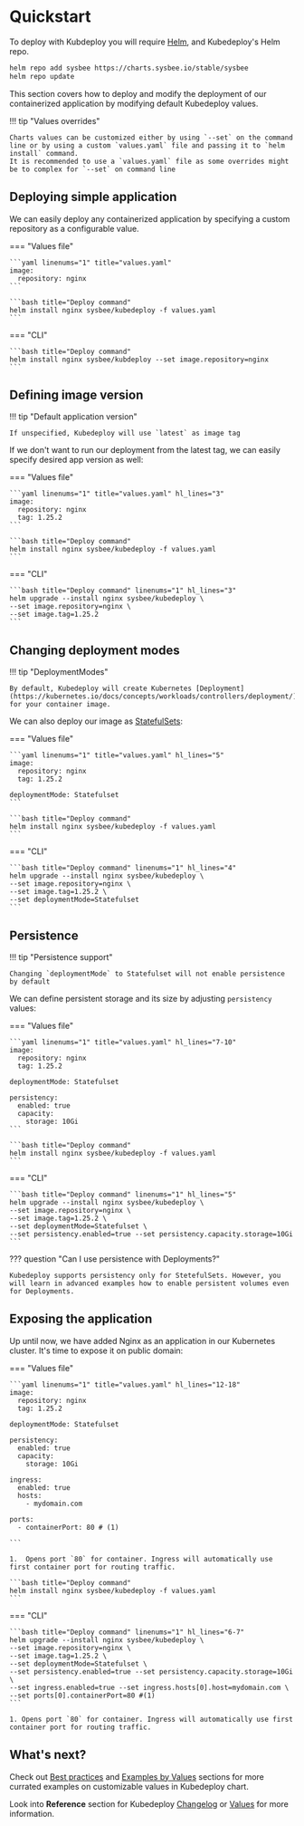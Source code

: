 # Quickstart

To deploy with Kubdeploy you will require [Helm](https://helm.sh/docs/intro/install/), and Kubedeploy's Helm repo.

```bash
helm repo add sysbee https://charts.sysbee.io/stable/sysbee
helm repo update
```

This section covers how to deploy and modify the deployment of our containerized application by modifying default Kubedeploy values.

!!! tip "Values overrides"

    Charts values can be customized either by using `--set` on the command line or by using a custom `values.yaml` file and passing it to `helm install` command.
    It is recommended to use a `values.yaml` file as some overrides might be to complex for `--set` on command line

## Deploying simple application

We can easily deploy any containerized application by specifying a custom repository as a configurable value.

=== "Values file"


    ```yaml linenums="1" title="values.yaml"
    image:
      repository: nginx
    ```

    ```bash title="Deploy command"
    helm install nginx sysbee/kubedeploy -f values.yaml
    ```

=== "CLI"


    ```bash title="Deploy command"
    helm install nginx sysbee/kubdeploy --set image.repository=nginx
    ```

## Defining image version

!!! tip "Default application version"

    If unspecified, Kubedeploy will use `latest` as image tag

If we don't want to run our deployment from the latest tag, we can easily specify desired app version as well:

=== "Values file"


    ```yaml linenums="1" title="values.yaml" hl_lines="3"
    image:
      repository: nginx
      tag: 1.25.2
    ```

    ```bash title="Deploy command"
    helm install nginx sysbee/kubedeploy -f values.yaml
    ```

=== "CLI"

    ```bash title="Deploy command" linenums="1" hl_lines="3"
    helm upgrade --install nginx sysbee/kubedeploy \
    --set image.repository=nginx \
    --set image.tag=1.25.2
    ```

## Changing deployment modes

!!! tip "DeploymentModes"

    By default, Kubedeploy will create Kubernetes [Deployment](https://kubernetes.io/docs/concepts/workloads/controllers/deployment/) for your container image.

We can also deploy our image as [StatefulSets](https://kubernetes.io/docs/concepts/workloads/controllers/statefulset/):

=== "Values file"


    ```yaml linenums="1" title="values.yaml" hl_lines="5"
    image:
      repository: nginx
      tag: 1.25.2

    deploymentMode: Statefulset
    ```

    ```bash title="Deploy command"
    helm install nginx sysbee/kubedeploy -f values.yaml
    ```

=== "CLI"

    ```bash title="Deploy command" linenums="1" hl_lines="4"
    helm upgrade --install nginx sysbee/kubedeploy \
    --set image.repository=nginx \
    --set image.tag=1.25.2 \
    --set deploymentMode=Statefulset
    ```

## Persistence

!!! tip "Persistence support"

    Changing `deploymentMode` to Statefulset will not enable persistence by default


We can define persistent storage and its size by adjusting `persistency` values:

=== "Values file"


    ```yaml linenums="1" title="values.yaml" hl_lines="7-10"
    image:
      repository: nginx
      tag: 1.25.2

    deploymentMode: Statefulset

    persistency:
      enabled: true
      capacity:
        storage: 10Gi
    ```

    ```bash title="Deploy command"
    helm install nginx sysbee/kubedeploy -f values.yaml
    ```

=== "CLI"

    ```bash title="Deploy command" linenums="1" hl_lines="5"
    helm upgrade --install nginx sysbee/kubedeploy \
    --set image.repository=nginx \
    --set image.tag=1.25.2 \
    --set deploymentMode=Statefulset \
    --set persistency.enabled=true --set persistency.capacity.storage=10Gi
    ```

??? question "Can I use persistence with Deployments?"

    Kubedeploy supports persistency only for StetefulSets. However, you will learn in advanced examples how to enable persistent volumes even for Deployments.

## Exposing the application

Up until now, we have added Nginx as an application in our Kubernetes cluster. It's time to expose it on public domain:

=== "Values file"


    ```yaml linenums="1" title="values.yaml" hl_lines="12-18"
    image:
      repository: nginx
      tag: 1.25.2

    deploymentMode: Statefulset

    persistency:
      enabled: true
      capacity:
        storage: 10Gi

    ingress:
      enabled: true
      hosts:
        - mydomain.com

    ports:
      - containerPort: 80 # (1)

    ```

    1.  Opens port `80` for container. Ingress will automatically use first container port for routing traffic.

    ```bash title="Deploy command"
    helm install nginx sysbee/kubedeploy -f values.yaml
    ```

=== "CLI"

    ```bash title="Deploy command" linenums="1" hl_lines="6-7"
    helm upgrade --install nginx sysbee/kubedeploy \
    --set image.repository=nginx \
    --set image.tag=1.25.2 \
    --set deploymentMode=Statefulset \
    --set persistency.enabled=true --set persistency.capacity.storage=10Gi \
    --set ingress.enabled=true --set ingress.hosts[0].host=mydomain.com \
    --set ports[0].containerPort=80 #(1)
    ```

    1. Opens port `80` for container. Ingress will automatically use first container port for routing traffic.

## What's next?

Check out [Best practices](best-practices.md) and [Examples by Values](index.md) sections for more currated examples on customizable values in Kubedeploy chart.

Look into **Reference** section for Kubedeploy [Changelog](changelog.md) or [Values](../reference/values.md) for more information.

